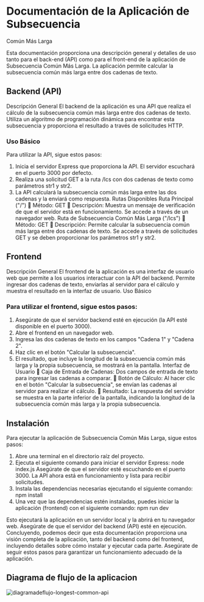 # Documentación de la Aplicación de Subsecuencia
Común Más Larga

Esta documentación proporciona una descripción general y detalles de uso tanto para
el back-end (API) como para el front-end de la aplicación de Subsecuencia Común Más
Larga. La aplicación permite calcular la subsecuencia común más larga entre dos
cadenas de texto.

## Backend (API)

Descripción General
El backend de la aplicación es una API que realiza el cálculo de la subsecuencia común
más larga entre dos cadenas de texto. Utiliza un algoritmo de programación dinámica
para encontrar esta subsecuencia y proporciona el resultado a través de solicitudes
HTTP.

### Uso Básico
Para utilizar la API, sigue estos pasos:
1. Inicia el servidor Express que proporciona la API. El servidor escuchará en el
puerto 3000 por defecto.
2. Realiza una solicitud GET a la ruta /lcs con dos cadenas de texto como
parámetros str1 y str2.
3. La API calculará la subsecuencia común más larga entre las dos cadenas y la
enviará como respuesta.
Rutas Disponibles
Ruta Principal ("/")
 Método: GET
 Descripción: Muestra un mensaje de verificación de que el servidor está en
funcionamiento. Se accede a través de un navegador web.
Ruta de Subsecuencia Común Más Larga ("/lcs")
 Método: GET
 Descripción: Permite calcular la subsecuencia común más larga entre dos
cadenas de texto. Se accede a través de solicitudes GET y se deben
proporcionar los parámetros str1 y str2.

## Frontend
Descripción General
El frontend de la aplicación es una interfaz de usuario web que permite a los usuarios
interactuar con la API del backend. Permite ingresar dos cadenas de texto, enviarlas al
servidor para el cálculo y muestra el resultado en la interfaz de usuario.
Uso Básico

### Para utilizar el frontend, sigue estos pasos:
1. Asegúrate de que el servidor backend esté en ejecución (la API esté disponible
en el puerto 3000).
2. Abre el frontend en un navegador web.
3. Ingresa las dos cadenas de texto en los campos "Cadena 1" y "Cadena 2".
4. Haz clic en el botón "Calcular la subsecuencia".
5. El resultado, que incluye la longitud de la subsecuencia común más larga y la
propia subsecuencia, se mostrará en la pantalla.
Interfaz de Usuario
 Caja de Entrada de Cadenas: Dos campos de entrada de texto para ingresar
las cadenas a comparar.
 Botón de Cálculo: Al hacer clic en el botón "Calcular la subsecuencia", se
envían las cadenas al servidor para realizar el cálculo.
 Resultado: La respuesta del servidor se muestra en la parte inferior de la
pantalla, indicando la longitud de la subsecuencia común más larga y la propia
subsecuencia.

## Instalación
Para ejecutar la aplicación de Subsecuencia Común Más Larga, sigue estos pasos:
1. Abre una terminal en el directorio raíz del proyecto.
2. Ejecuta el siguiente comando para iniciar el servidor Express:
node index.js
Asegúrate de que el servidor esté escuchando en el puerto 3000.
La API ahora está en funcionamiento y lista para recibir solicitudes.
4. Instala las dependencias necesarias ejecutando el siguiente comando:
npm install
5. Una vez que las dependencias estén instaladas, puedes iniciar la aplicación
(frontend) con el siguiente comando:
npm run dev

Esto ejecutará la aplicación en un servidor local y la abrirá en tu navegador web.
Asegúrate de que el servidor del backend (API) esté en ejecución.
Concluyendo, podemos decir que esta documentación proporciona una visión
completa de la aplicación, tanto del backend como del frontend, incluyendo detalles
sobre cómo instalar y ejecutar cada parte. Asegúrate de seguir estos pasos para
garantizar un funcionamiento adecuado de la aplicación.

## Diagrama de flujo de la aplicacion
![diagramadeflujo-longest-common-api](https://github.com/GianCaschetto/longest-common-subsesequence/assets/83784934/42764ebe-d2ae-4b8d-bd98-0565d78c6373)
